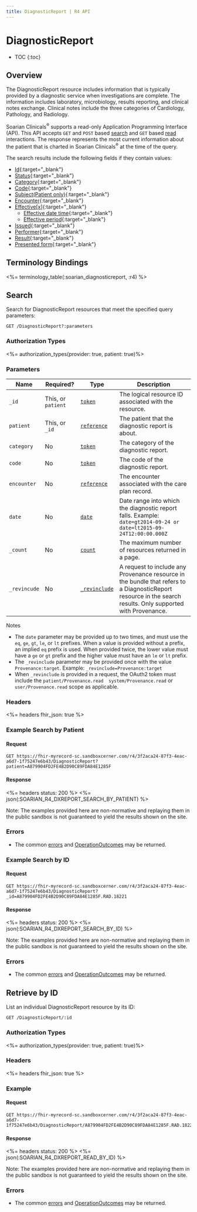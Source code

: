 ```yaml
---
title: DiagnosticReport | R4 API
---
```


# DiagnosticReport

* TOC
{:toc}

## Overview

The DiagnosticReport resource includes information that is typically provided by a diagnostic service when investigations are complete. The information includes laboratory, microbiology, results reporting, and clinical notes exchange. Clinical notes include the three categories of Cardiology, Pathology, and Radiology.

Soarian Clinicals<sup>®</sup> supports a read-only Application Programming Interface (API). This API accepts `GET` and `POST` based [search] and `GET` based [read] interactions. The response represents the most current information about the patient that is charted in Soarian Clinicals<sup>®</sup> at the time of the query. 

The search results include the following fields if they contain values:

* [Id](https://hl7.org/fhir/r4/resource-definitions.html#Resource.id){:target="_blank"}
* [Status](https://hl7.org/fhir/r4/diagnosticreport-definitions.html#DiagnosticReport.status){:target="_blank"}
* [Category](https://hl7.org/fhir/r4/diagnosticreport-definitions.html#DiagnosticReport.category){:target="_blank"}
* [Code](https://hl7.org/fhir/r4/diagnosticreport-definitions.html#DiagnosticReport.code){:target="_blank"}
* [Subject(Patient only)](https://hl7.org/fhir/r4/diagnosticreport-definitions.html#DiagnosticReport.subject){:target="_blank"}
* [Encounter](https://hl7.org/fhir/r4/diagnosticreport-definitions.html#DiagnosticReport.encounter){:target="_blank"}
* [Effective[x]](https://hl7.org/fhir/r4/diagnosticreport-definitions.html#DiagnosticReport.effective_x_){:target="_blank"}
	* [Effective date time](https://hl7.org/fhir/r4/diagnosticreport-definitions.html#DiagnosticReport.effective_date_time){:target="_blank"}
	* [Effective period](https://hl7.org/fhir/r4/diagnosticreport-definitions.html#DiagnosticReport.effective_period){:target="_blank"}
* [Issued](https://hl7.org/fhir/r4/diagnosticreport-definitions.html#DiagnosticReport.issued){:target="_blank"}
* [Performer](https://hl7.org/fhir/r4/diagnosticreport-definitions.html#DiagnosticReport.performer){:target="_blank"}
* [Result](https://hl7.org/fhir/r4/diagnosticreport-definitions.html#DiagnosticReport.result){:target="_blank"}
* [Presented form](https://hl7.org/fhir/r4/diagnosticreport-definitions.html#DiagnosticReport.presentedForm){:target="_blank"}


## Terminology Bindings

<%= terminology_table(:soarian_diagnosticreport, :r4) %>

## Search

Search for DiagnosticReport resources that meet the specified query parameters:

	GET /DiagnosticReport?:parameters

### Authorization Types

<%= authorization_types(provider: true, patient: true)%>

### Parameters

 Name         | Required?          | Type          | Description
--------------|--------------------|---------------|--------------
 `_id`        | This, or `patient` | [`token`]     | The logical resource ID associated with the resource.
 `patient`    | This, or `_id`     | [`reference`] | The patient that the diagnostic report is about. 
 `category`   | No                 | [`token`]     | The category of the diagnostic report.
 `code`       | No                 | [`token`]     | The code of the diagnostic report. 
 `encounter`  | No                 | [`reference`] | The encounter associated with the care plan record. 
 `date`       | No                 | [`date`]      | Date range into which the diagnostic report falls. Example: `date=gt2014-09-24 or date=lt2015-09-24T12:00:00.000Z`
 `_count`     | No                 | [`count`]     | The maximum number of resources returned in a page.
 `_revincude` | No                 | [`_revinclude`]| A request to include any Provenance resource in the bundle that refers to a DiagnosticReport resource in the search results. Only supported with Provenance.

 Notes

*	The `date` parameter may be provided up to two times, and must use the `eq`, `ge`, `gt`, `le`, or `lt` prefixes. When a value is provided without a prefix, an implied `eq` prefix is used. When provided twice, the lower value must have a `ge` or `gt` prefix and the higher value must have an `le` or `lt` prefix.
* The `_revinclude` parameter may be provided once with the value `Provenance:target`. Example: `_revinclude=Provenance:target`
* When `_revinclude` is provided in a request, the OAuth2 token must include the `patient/Provenance.read  system/Provenance.read`  or  `user/Provenance.read` scope as applicable.


### Headers

<%= headers fhir_json: true %>

### Example Search by Patient

#### Request

	GET https://fhir-myrecord-sc.sandboxcerner.com/r4/3f2aca24-87f3-4eac-a6d7-1f75247e6b43/DiagnosticReport?patient=A879904FD2FE4B2D90C89FDA84E1285F

#### Response

<%= headers status: 200 %>
<%= json(:SOARIAN_R4_DXREPORT_SEARCH_BY_PATIENT) %>

Note: The examples provided here are non-normative and replaying them in the public sandbox is not guaranteed to yield the results shown on the site.

### Errors

*   The common [errors] and [OperationOutcomes] may be returned.

### Example Search by ID

#### Request

	GET https://fhir-myrecord-sc.sandboxcerner.com/r4/3f2aca24-87f3-4eac-a6d7-1f75247e6b43/DiagnosticReport?_id=A879904FD2FE4B2D90C89FDA84E1285F.RAD.18221

#### Response

<%= headers status: 200 %>
<%= json(:SOARIAN_R4_DXREPORT_SEARCH_BY_ID) %>

Note: The examples provided here are non-normative and replaying them in the public sandbox is not guaranteed to yield the results shown on the site.

### Errors

*	The common [errors] and [OperationOutcomes] may be returned.

## Retrieve by ID	

List an individual DiagnosticReport resource by its ID:

	GET /DiagnosticReport/:id

### Authorization Types

<%= authorization_types(provider: true, patient: true)%>

### Headers

<%= headers fhir_json: true %>

### Example

#### Request

	GET https://fhir-myrecord-sc.sandboxcerner.com/r4/3f2aca24-87f3-4eac-a6d7-1f75247e6b43/DiagnosticReport/A879904FD2FE4B2D90C89FDA84E1285F.RAD.18221

#### Response

<%= headers status: 200 %>
<%= json(:SOARIAN_R4_DXREPORT_READ_BY_ID) %>

Note: The examples provided here are non-normative and replaying them in the public sandbox is not guaranteed to yield the results shown on the site.

### Errors

*   The common [errors] and [OperationOutcomes] may be returned.


[search]: https://www.hl7.org/fhir/http.html#search
[read]: https://www.hl7.org/fhir/http.html#read
[`date`]: https://hl7.org/fhir/R4/search.html#date
[`token`]: https://hl7.org/fhir/R4/search.html#token
[`reference`]: https://hl7.org/fhir/r4/search.html#reference
[`count`]: https://hl7.org/fhir/r4/search.html#count 
[`_revinclude`]: https://www.hl7.org/fhir/search.html#revinclude
[errors]: ../../#client-errors
[OperationOutcomes]: https://hl7.org/fhir/R4/operationoutcome.html